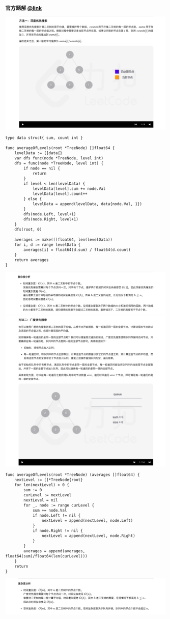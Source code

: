 ### 官方题解 [@link](https://leetcode-cn.com/problems/average-of-levels-in-binary-tree/solution/er-cha-shu-de-ceng-ping-jun-zhi-by-leetcode-soluti/)

![1.png](./source/1.png)
```Golang
type data struct{ sum, count int }

func averageOfLevels(root *TreeNode) []float64 {
	levelData := []data{}
	var dfs func(node *TreeNode, level int)
	dfs = func(node *TreeNode, level int) {
		if node == nil {
			return
		}
		if level < len(levelData) {
			levelData[level].sum += node.Val
			levelData[level].count++
		} else {
			levelData = append(levelData, data{node.Val, 1})
		}
		dfs(node.Left, level+1)
		dfs(node.Right, level+1)
	}
	dfs(root, 0)

	averages := make([]float64, len(levelData))
	for i, d := range levelData {
		averages[i] = float64(d.sum) / float64(d.count)
	}
	return averages
}
```
![2.png](./source/2.png)
![3.png](./source/3.png)
```Golang
func averageOfLevels(root *TreeNode) (averages []float64) {
	nextLevel := []*TreeNode{root}
	for len(nextLevel) > 0 {
		sum := 0
		curLevel := nextLevel
		nextLevel = nil
		for _, node := range curLevel {
			sum += node.Val
			if node.Left != nil {
				nextLevel = append(nextLevel, node.Left)
			}
			if node.Right != nil {
				nextLevel = append(nextLevel, node.Right)
			}
		}
		averages = append(averages, float64(sum)/float64(len(curLevel)))
	}
	return
}
```
![4.png](./source/4.png)